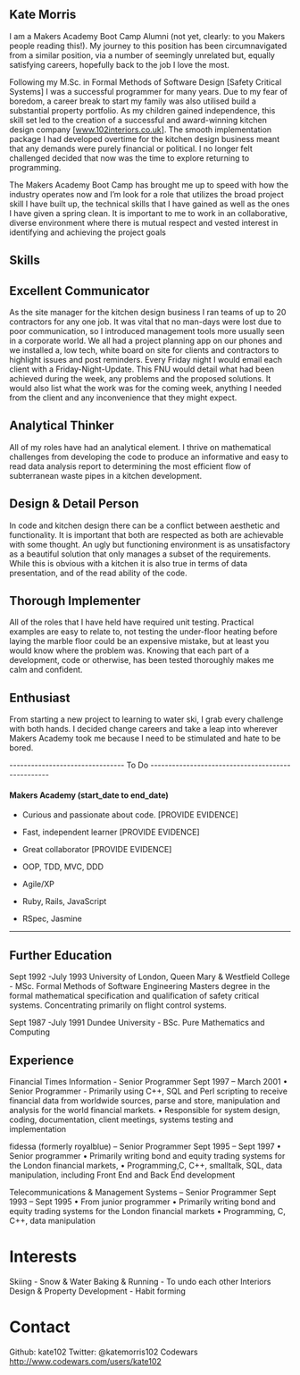 ## Kate Morris

I am a Makers Academy Boot Camp Alumni (not yet, clearly: to you Makers people reading this!). My journey to this position has been circumnavigated from a similar position, via a number of seemingly unrelated but, equally satisfying careers, hopefully back to the job I love the most. 

Following my M.Sc. in Formal Methods of Software Design [Safety Critical Systems] I was a successful programmer for many years. Due to my fear of boredom, a career break to start my family was also utilised build a substantial property portfolio. As my children gained independence, this skill set led to the creation of a successful and award-winning kitchen design company [www.102interiors.co.uk]. The smooth implementation package I had developed overtime for the kitchen design business meant that any demands were purely financial or political. I no longer felt challenged decided that now was the time to explore returning to programming.

The Makers Academy Boot Camp has brought me up to speed with how the industry operates now and I’m look for a role that utilizes the broad project skill I have built up, the technical skills that I have gained as well as the ones I have given a spring clean. It is important to me to work in an collaborative, diverse environment where there is mutual respect and vested interest in identifying and achieving the project goals


## Skills

## Excellent Communicator
As the site manager for the kitchen design business I ran teams of up to 20 contractors for any one job. It was vital that no man-days were lost due to poor communication, so I introduced management tools more usually seen in a corporate world. We all had a project planning app on our phones and we installed a, low tech, white board on site for clients and contractors to highlight issues and post reminders. Every Friday night I would email each client with a Friday-Night-Update. This FNU would detail what had been achieved during the week, any problems and the proposed solutions. It would also list what the work was for the coming week, anything I needed from the client and any inconvenience that they might expect.

## Analytical Thinker
All of my roles have had an analytical element. I thrive on mathematical challenges from developing the code to produce an informative and easy to read data analysis report to determining the most efficient flow of subterranean waste pipes in a kitchen development.


## Design & Detail Person
In code and kitchen design there can be a conflict between aesthetic and functionality. It is important that both are respected as both are achievable with some thought. An ugly but functioning environment is as unsatisfactory as a beautiful solution that only manages a subset of the requirements. While this is obvious with a kitchen it is also true in terms of data presentation, and of the read ability of the code.

## Thorough Implementer
All of the roles that I have held have required unit testing. Practical examples are easy to relate to, not testing the under-floor heating before laying the marble floor could be an expensive mistake, but at least you would know where the problem was. Knowing that each part of a development, code or otherwise, has been tested thoroughly makes me calm and confident.

## Enthusiast
From starting a new project to learning to water ski, I grab every challenge with both hands. I decided change careers and take a leap into wherever Makers Academy took me because I need to be stimulated and hate to be bored.

-------------------------------- To Do --------------------------------------------------
#### Makers Academy (start_date to end_date)

- Curious and passionate about code. [PROVIDE EVIDENCE]
- Fast, independent learner [PROVIDE EVIDENCE]
- Great collaborator [PROVIDE EVIDENCE]

- OOP, TDD, MVC, DDD
- Agile/XP
- Ruby, Rails, JavaScript
- RSpec, Jasmine

-------------------------------------------------------------------------------------

## Further Education
Sept 1992 -July 1993
University of London, Queen Mary & Westfield College - MSc. Formal Methods of Software Engineering
Masters degree in the formal mathematical specification and qualification of safety critical systems. Concentrating primarily on flight control systems.

Sept 1987 -July 1991
Dundee University - BSc. Pure Mathematics and Computing


## Experience

Financial Times Information - Senior Programmer Sept 1997 – March 2001
• Senior Programmer - Primarily using C++, SQL and Perl scripting to receive financial data from worldwide sources, parse and store, manipulation and analysis for the world financial markets.
• Responsible for system design, coding, documentation, client meetings, systems testing and implementation

fidessa (formerly royalblue) – Senior Programmer Sept 1995 – Sept 1997
• Senior programmer
• Primarily writing bond and equity trading systems for the London financial markets, 
• Programming,C, C++, smalltalk, SQL, data manipulation, including Front End and Back End development

Telecommunications & Management Systems – Senior Programmer Sept 1993 – Sept 1995
• From junior programmer
• Primarily writing bond and equity trading systems for the London financial markets
• Programming, C, C++, data manipulation

# Interests
Skiing - Snow & Water
Baking & Running - To undo each other
Interiors Design & Property Development - Habit forming

# Contact
Github: kate102
Twitter: @katemorris102
Codewars http://www.codewars.com/users/kate102

